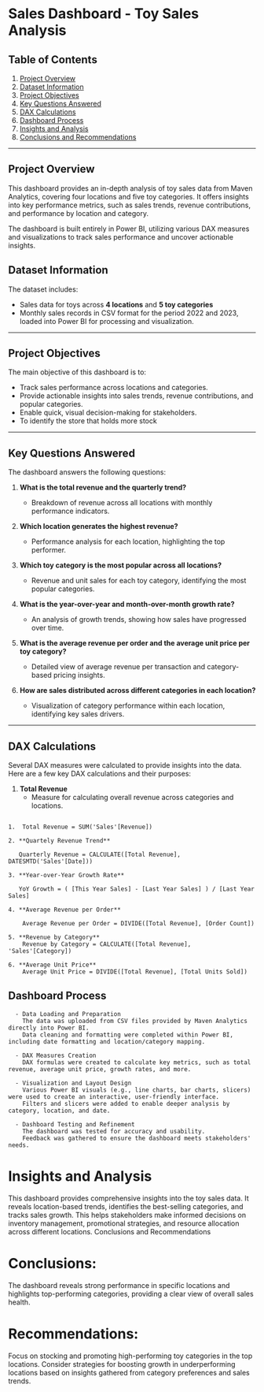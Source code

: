 # Sales Dashboard - Toy Sales Analysis

## Table of Contents
1. [Project Overview](#project-overview)
2. [Dataset Information](#dataset-information)
3. [Project Objectives](#project-objectives)
4. [Key Questions Answered](#key-questions-answered)
5. [DAX Calculations](#dax-calculations)
6. [Dashboard Process](#dashboard-process)
7. [Insights and Analysis](#insights-and-analysis)
8. [Conclusions and Recommendations](#conclusions-and-recommendations)

---

## Project Overview

This dashboard provides an in-depth analysis of toy sales data from Maven Analytics, covering four locations and five toy categories. It offers insights into key performance metrics, such as sales trends, revenue contributions, and performance by location and category. 

The dashboard is built entirely in Power BI, utilizing various DAX measures and visualizations to track sales performance and uncover actionable insights.

## Dataset Information

The dataset includes:
- Sales data for toys across **4 locations** and **5 toy categories**
- Monthly sales records in CSV format for the period 2022 and 2023, loaded into Power BI for processing and visualization.

---

## Project Objectives

The main objective of this dashboard is to:
- Track sales performance across locations and categories.
- Provide actionable insights into sales trends, revenue contributions, and popular categories.
- Enable quick, visual decision-making for stakeholders.
- To identify the store that holds more stock

---

## Key Questions Answered

The dashboard answers the following questions:

1. **What is the total revenue and the quarterly trend?**
   - Breakdown of revenue across all locations with monthly performance indicators.
   
2. **Which location generates the highest revenue?**
   - Performance analysis for each location, highlighting the top performer.
   
3. **Which toy category is the most popular across all locations?**
   - Revenue and unit sales for each toy category, identifying the most popular categories.
   
4. **What is the year-over-year and month-over-month growth rate?**
   - An analysis of growth trends, showing how sales have progressed over time.
   
5. **What is the average revenue per order and the average unit price per toy category?**
   - Detailed view of average revenue per transaction and category-based pricing insights.
   
6. **How are sales distributed across different categories in each location?**
   - Visualization of category performance within each location, identifying key sales drivers.

---


## DAX Calculations

Several DAX measures were calculated to provide insights into the data. Here are a few key DAX calculations and their purposes:

1. **Total Revenue**  
   - Measure for calculating overall revenue across categories and locations.

 ```DAX
   
1.  Total Revenue = SUM('Sales'[Revenue])

2. **Quartely Revenue Trend**

    Quarterly Revenue = CALCULATE([Total Revenue], DATESMTD('Sales'[Date]))

3. **Year-over-Year Growth Rate**

    YoY Growth = ( [This Year Sales] - [Last Year Sales] ) / [Last Year Sales]

4. **Average Revenue per Order**

     Average Revenue per Order = DIVIDE([Total Revenue], [Order Count])

5. **Revenue by Category**
     Revenue by Category = CALCULATE([Total Revenue], 'Sales'[Category])

6. **Average Unit Price**
     Average Unit Price = DIVIDE([Total Revenue], [Total Units Sold])
```
## Dashboard Process

      - Data Loading and Preparation
        The data was uploaded from CSV files provided by Maven Analytics directly into Power BI.
        Data cleaning and formatting were completed within Power BI, including date formatting and location/category mapping.

      - DAX Measures Creation
        DAX formulas were created to calculate key metrics, such as total revenue, average unit price, growth rates, and more.

      - Visualization and Layout Design
        Various Power BI visuals (e.g., line charts, bar charts, slicers) were used to create an interactive, user-friendly interface.
        Filters and slicers were added to enable deeper analysis by category, location, and date.

      - Dashboard Testing and Refinement
        The dashboard was tested for accuracy and usability.
        Feedback was gathered to ensure the dashboard meets stakeholders' needs.

# Insights and Analysis

This dashboard provides comprehensive insights into the toy sales data. It reveals location-based trends, identifies the best-selling categories, and tracks sales growth. This helps stakeholders make informed decisions on inventory management, promotional strategies, and resource allocation across different locations.
Conclusions and Recommendations

# Conclusions: 
  The dashboard reveals strong performance in specific locations and highlights top-performing categories, providing a clear view of overall 
  sales health.
  
# Recommendations:
  Focus on stocking and promoting high-performing toy categories in the top locations. Consider strategies for boosting growth in 
  underperforming locations based on insights gathered from category preferences and sales trends.













   


